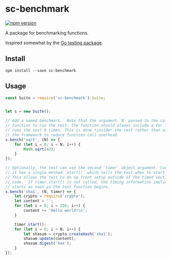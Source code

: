 # sc-benchmark

[![npm version](https://badge.fury.io/js/sc-benchmark.svg)](https://badge.fury.io/js/sc-benchmark)

A package for benchmarking functions.

Inspired somewhat by the [Go testing package](https://golang.org/pkg/testing/).

## Install

```
npm install --save sc-benchmark
```

## Usage

```javascript
const Suite = require('sc-benchmark').Suite;


let s = new Suite();

// Add a named benchmark.  Note that the argument `N` passed to the callback
// function to run the test: the function should always include a for loop that
// runs the test N times. This is done *inside* the test rather than as part of
// the framework to reduce function call overhead.
s.bench('sqrt', (N) => {
    for (let i = 0; i < N; i++) {
        Math.sqrt(42);
    }
});

// Optionally, the test can use the second `timer` object argument. Currently,
// it has a single method `start()` which tells the test when to start timing.
// This allows the test to do up front setup outside of the timed section of
// code.  If timer.start() is not called, the timing information implicitly
// starts as soon as the test function begins.
s.bench('sha1', (N, timer) => {
    let crypto = require('crypto');
    let content = '';
    for (let i = 0; i < 256; i++) {
        content += 'Hello world!\n';
    }

    timer.start();
    for (let i = 0; i < N; i++) {
        let shasum = crypto.createHash('sha1');
        shasum.update(content);
        shasum.digest('hex');
    }
});
```
